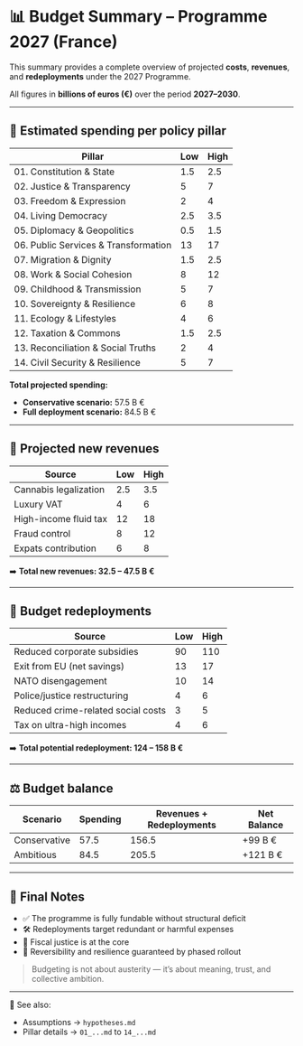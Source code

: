 # 📊 Budget Summary – Programme 2027 (France)

This summary provides a complete overview of projected **costs**, **revenues**, and **redeployments** under the 2027 Programme.

All figures in **billions of euros (€)** over the period **2027–2030**.

---

## 🔹 Estimated spending per policy pillar

| Pillar                                           | Low  | High |
|--------------------------------------------------|------|------|
| 01. Constitution & State                         | 1.5  | 2.5  |
| 02. Justice & Transparency                       | 5    | 7    |
| 03. Freedom & Expression                         | 2    | 4    |
| 04. Living Democracy                             | 2.5  | 3.5  |
| 05. Diplomacy & Geopolitics                      | 0.5  | 1.5  |
| 06. Public Services & Transformation             | 13   | 17   |
| 07. Migration & Dignity                          | 1.5  | 2.5  |
| 08. Work & Social Cohesion                       | 8    | 12   |
| 09. Childhood & Transmission                     | 5    | 7    |
| 10. Sovereignty & Resilience                     | 6    | 8    |
| 11. Ecology & Lifestyles                         | 4    | 6    |
| 12. Taxation & Commons                           | 1.5  | 2.5  |
| 13. Reconciliation & Social Truths              | 2    | 4    |
| 14. Civil Security & Resilience                  | 5    | 7    |

**Total projected spending:**
- **Conservative scenario:** 57.5 B €
- **Full deployment scenario:** 84.5 B €

---

## 🔹 Projected new revenues

| Source                             | Low  | High |
|------------------------------------|------|------|
| Cannabis legalization              | 2.5  | 3.5  |
| Luxury VAT                         | 4    | 6    |
| High-income fluid tax              | 12   | 18   |
| Fraud control                      | 8    | 12   |
| Expats contribution                | 6    | 8    |

➡️ **Total new revenues: 32.5 – 47.5 B €**

---

## 🔹 Budget redeployments

| Source                                      | Low  | High |
|---------------------------------------------|------|------|
| Reduced corporate subsidies                 | 90   | 110  |
| Exit from EU (net savings)                  | 13   | 17   |
| NATO disengagement                          | 10   | 14   |
| Police/justice restructuring                | 4    | 6    |
| Reduced crime-related social costs          | 3    | 5    |
| Tax on ultra-high incomes                   | 4    | 6    |

➡️ **Total potential redeployment: 124 – 158 B €**

---

## ⚖️ Budget balance

| Scenario      | Spending | Revenues + Redeployments | Net Balance |
|---------------|----------|---------------------------|-------------|
| Conservative  | 57.5     | 156.5                     | +99 B €     |
| Ambitious     | 84.5     | 205.5                     | +121 B €    |

---

## 📌 Final Notes

- ✅ The programme is fully fundable without structural deficit
- 🛠️ Redeployments target redundant or harmful expenses
- 🎯 Fiscal justice is at the core
- 🔁 Reversibility and resilience guaranteed by phased rollout

> Budgeting is not about austerity — it’s about meaning, trust, and collective ambition.

---

🔗 See also:  
- Assumptions → `hypotheses.md`  
- Pillar details → `01_...md` to `14_...md`
